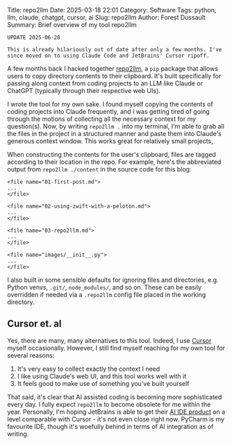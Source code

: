 Title: repo2llm
Date: 2025-03-18 22:01
Category: Software
Tags: python, llm, claude, chatgpt, cursor, ai
Slug: repo2llm
Author: Forest Dussault
Summary: Brief overview of my tool repo2llm

```text
UPDATE 2025-06-28

This is already hilariously out of date after only a few months. I've since moved on to using Claude Code and JetBrains' Cursor ripoff.
```

A few months back I hacked together [repo2llm](https://github.com/forest-d/repo2llm), a `pip` package that allows 
users to copy directory contents to their clipboard. It's built specifically for passing along context from coding 
projects to an LLM like Claude or ChatGPT (typically through their respective web UIs).

I wrote the tool for my own sake. I found myself copying the contents of coding projects into Claude frequently, 
and I was getting tired of going through the motions of collecting all the necessary context for my question(s). Now, 
by writing `repo2llm .` into my terminal, I'm able to grab all the files in the project in a structured manner and 
paste them into Claude's generous context window. This works great for relatively small projects,

When constructing the contents for the user's clipboard, files are tagged according to their location in the repo. 
For example, here's the abbreviated output from `repo2llm ./content` in the source code for this blog:

```text
<file name="01-first-post.md">
...
</file>

<file name="02-using-zwift-with-a-peloton.md">
...
</file>

<file name="03-repo2llm.md">
...
</file>

<file name="images/__init__.py">
...
</file>
```

I also built in some sensible defaults for ignoring files and directories, e.g. Python venvs, `.git/`, `node_modules/`, 
and so on. These can be easily overridden if needed via a `.repo2llm` config file placed in the working directory.

## Cursor et. al

Yes, there are many, many alternatives to this tool. Indeed, I use [Cursor](https://www.cursor.com/en) myself 
occasionally. However, I still find myself reaching for my own tool for several reasons:

1. It's very easy to collect exactly the context I need
2. I like using Claude's web UI, and this tool works well with it
3. It feels good to make use of something you've built yourself

That said, it's clear that AI assisted coding is becoming more sophisticated every day. I fully 
expect `repo2llm` to become obsolete for me within the year. Personally, I'm hoping JetBrains is able to get their 
[AI IDE product](https://www.jetbrains.com/ai/) on a level comparable with Cursor - it's not even close right now. 
PyCharm is my favourite IDE, though it's woefully behind in terms of AI integration as of writing.